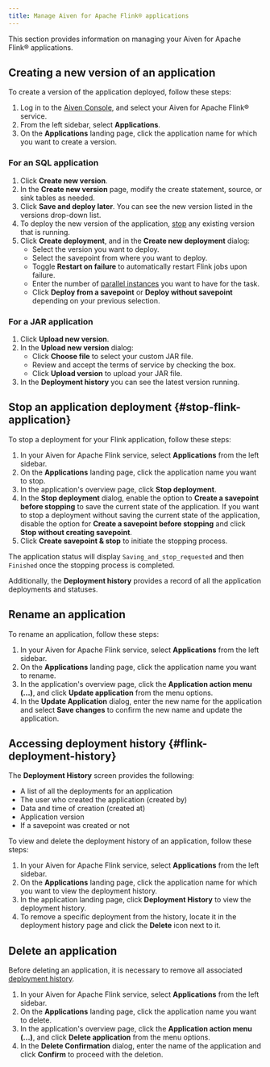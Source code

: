 ```yaml
---
title: Manage Aiven for Apache Flink® applications
---
```


This section provides information on managing your Aiven for Apache
Flink® applications.

## Creating a new version of an application

To create a version of the application deployed, follow these steps:

1.  Log in to the [Aiven Console](https://console.aiven.io/), and select
    your Aiven for Apache Flink® service.
2.  From the left sidebar, select **Applications**.
3.  On the **Applications** landing page, click the application name
    for which you want to create a version.

### For an SQL application

1.  Click **Create new version**.
2.  In the **Create new version** page, modify the create statement,
    source, or sink tables as needed.
3.  Click **Save and deploy later**. You can see the new version listed
    in the versions drop-down list.
4.  To deploy the new version of the application,
    [stop](/docs/products/flink/howto/manage-flink-applications#stop-flink-application) any
    existing version that is running.
5.  Click **Create deployment**, and in the **Create new deployment**
    dialog:
    -   Select the version you want to deploy.
    -   Select the savepoint from where you want to deploy.
    -   Toggle **Restart on failure** to automatically restart Flink
        jobs upon failure.
    -   Enter the number of [parallel
        instances](https://nightlies.apache.org/flink/flink-docs-master/docs/dev/datastream/execution/parallel/)
        you want to have for the task.
    -   Click **Deploy from a savepoint** or **Deploy without
        savepoint** depending on your previous selection.

### For a JAR application

1.  Click **Upload new version**.
2.  In the **Upload new version** dialog:
    -   Click **Choose file** to select your custom JAR file.
    -   Review and accept the terms of service by checking the box.
    -   Click **Upload version** to upload your JAR file.
3.  In the **Deployment history** you can see the latest version
    running.

## Stop an application deployment {#stop-flink-application}

To stop a deployment for your Flink application, follow these steps:

1.  In your Aiven for Apache Flink service, select **Applications** from
    the left sidebar.
2.  On the **Applications** landing page, click the application name
    you want to stop.
3.  In the application's overview page, click **Stop deployment**.
4.  In the **Stop deployment** dialog, enable the option to **Create a
    savepoint before stopping** to save the current state of the
    application. If you want to stop a deployment without saving the
    current state of the application, disable the option for **Create a
    savepoint before stopping** and click **Stop without creating
    savepoint**.
5.  Click **Create savepoint & stop** to initiate the stopping process.

The application status will display `Saving_and_stop_requested` and then
`Finished` once the stopping process is completed.

Additionally, the **Deployment history** provides a record of all the
application deployments and statuses.

## Rename an application

To rename an application, follow these steps:

1.  In your Aiven for Apache Flink service, select **Applications** from
    the left sidebar.
2.  On the **Applications** landing page, click the application name
    you want to rename.
3.  In the application's overview page, click the **Application action
    menu (\...)**, and click **Update application** from the menu
    options.
4.  In the **Update Application** dialog, enter the new name for the
    application and select **Save changes** to confirm the new name and
    update the application.

## Accessing deployment history {#flink-deployment-history}

The **Deployment History** screen provides the following:

-   A list of all the deployments for an application
-   The user who created the application (created by)
-   Data and time of creation (created at)
-   Application version
-   If a savepoint was created or not

To view and delete the deployment history of an application, follow
these steps:

1.  In your Aiven for Apache Flink service, select **Applications** from
    the left sidebar.
2.  On the **Applications** landing page, click the application name
    for which you want to view the deployment history.
3.  In the application landing page, click **Deployment History** to
    view the deployment history.
4.  To remove a specific deployment from the history, locate it in the
    deployment history page and click the **Delete** icon next to it.

## Delete an application

Before deleting an application, it is necessary to remove all associated
[deployment history](/docs/products/flink/howto/manage-flink-applications#flink-deployment-history).

1.  In your Aiven for Apache Flink service, select **Applications** from
    the left sidebar.
2.  On the **Applications** landing page, click the application name
    you want to delete.
3.  In the application's overview page, click the **Application action
    menu (\...)**, and click **Delete application** from the menu
    options.
4.  In the **Delete Confirmation** dialog, enter the name of the
    application and click **Confirm** to proceed with the deletion.
